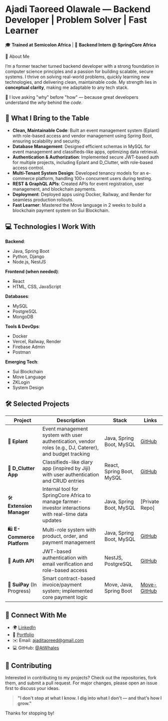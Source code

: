 # Ajadi Taoreed Olawale — Backend Developer | Problem Solver | Fast Learner

🎓 **Trained at Semicolon Africa** | 💼 **Backend Intern @ SpringCore Africa**

🚀 About Me

I’m a former teacher turned backend developer with a strong foundation in computer science principles and a passion for building scalable, secure systems. I thrive on solving real-world problems, quickly learning new technologies, and delivering clean, maintainable code. My strength lies in **conceptual clarity**, making me adaptable to any tech stack.

🔎 I love asking "why" before "how" — because great developers understand the *why* behind the *code*.

## 🧠 What I Bring to the Table

- **Clean, Maintainable Code**: Built an event management system (Eplant) with role-based access and vendor management using Spring Boot, ensuring scalability and security.
- **Database Management**: Designed efficient schemas in MySQL for event management and classifieds-like apps, optimizing data retrieval.
- **Authentication & Authorization**: Implemented secure JWT-based auth for multiple projects, including Eplant and D\_Clutter, with role-based access control.
- **Multi-Tenant System Design**: Developed tenancy models for an e-commerce platform, handling 100+ concurrent users during testing.
- **REST & GraphQL APIs**: Created APIs for event registration, user management, and blockchain payments.
- **Deployment**: Deployed apps using Docker, Railway, and Render for seamless production rollouts.
- **Fast Learner**: Mastered the Move language in 2 weeks to build a blockchain payment system on Sui Blockchain.

## 💻 Technologies I Work With

**Backend**:

- Java, Spring Boot
- Python, Django
- Node.js, NestJS

**Frontend (when needed)**:

- React
- HTML, CSS, JavaScript

**Databases**:

- MySQL
- PostgreSQL
- MongoDB

**Tools & DevOps**:

- Docker
- Vercel, Railway, Render
- Firebase Admin
- Postman

**Emerging Tech**:

- Sui Blockchain
- Move Language
- ZKLogin
- System Design

## 🛠️ Selected Projects

| Project                     | Description                                                                                             | Stack                     | Links                                           |
| --------------------------- | ------------------------------------------------------------------------------------------------------- | ------------------------- | ----------------------------------------------- |
| 🌟 **Eplant**               | Event management system with user authentication, vendor roles (e.g., DJ, Caterer), and budget tracking | Java, Spring Boot, MySQL  | [GitHub](https://github.com/AtWhales/eplant)    |
| 📒 **D\_Clutter App**       | Classifieds-like diary app (inspired by Jiji) with user authentication and CRUD entries                 | React, Spring Boot, MySQL | [GitHub](https://github.com/AtWhales/D_CLUTTER.git)  |
| 🛠️ **Extension Manager**   | Internal tool for SpringCore Africa to manage farmer-investor interactions with real-time data updates  | Java, Spring Boot, MySQL  | [Private Repo]                                  |
| 🛍️ **E-Commerce Platform** | Multi-role system with product, order, and payment management                                           | Java, Spring Boot, MySQL  | [GitHub](https://github.com/AtWhales/whales_ecommerce.git) |
| 🔐 **Auth API**             | JWT-based authentication with email verification and role-based access                                  | NestJS, PostgreSQL        | [GitHub](https://github.com/AtWhales/Biometric_Login.git)  |
| 💸 **SuiPay** (In Progress) | Smart contract-based invoice/payment system; implemented core payment logic                             | Move, Java, Spring Boot   | [Move-GitHub](https://github.com/SuiPay_SmartContract.git)  | [Java-Github](https://github.com/olaWhales/SuiPay_Backend_java.git)


## 📢 Connect With Me

- 🌍 [LinkedIn](https://www.linkedin.com/in/taoreed-olawale-3410b71b1/)
- 💼 [Portfolio](https://vercel.com/ajadi-taoreed-olawales-projects)
- ✉️ Email: [ajaditaoreed@gmail.com](mailto\:ajaditaoreed@gmail.com)
- 💻 GitHub: [@AtWhales](https://github.com/AtWhales)

## 🤝 Contributing

Interested in contributing to my projects? Check out the repositories, fork them, and submit a pull request. For major changes, please open an issue first to discuss your ideas.

> **"I don’t stop at what I know. I dig into what I don’t — and that’s how I grow."**

Thanks for stopping by!

